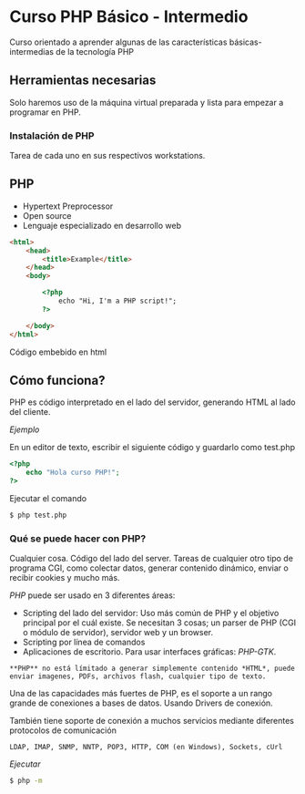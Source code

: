 # Curso PHP Básico - Intermedio
Curso orientado a aprender algunas de las características básicas-intermedias de la tecnología PHP

## Herramientas necesarias
Solo haremos uso de la máquina virtual preparada y lista para empezar a programar en PHP.

### Instalación de PHP
Tarea de cada uno en sus respectivos workstations.

## PHP
- Hypertext Preprocessor
- Open source
- Lenguaje especializado en desarrollo web

```html
<html>
    <head>
        <title>Example</title>
    </head>
    <body>

        <?php
            echo "Hi, I'm a PHP script!";
        ?>

    </body>
</html>
```

Código embebido en html

## Cómo funciona?
PHP es código interpretado en el lado del servidor, generando HTML al lado del cliente.

*Ejemplo*

En un editor de texto, escribir el siguiente código y guardarlo como test.php

```php
<?php
    echo "Hola curso PHP!";
?>
```

Ejecutar el comando

```sh
$ php test.php
```

### Qué se puede hacer con PHP?
Cualquier cosa. Código del lado del server.
Tareas de cualquier otro tipo de programa CGI, como colectar datos, generar contenido dinámico, enviar o recibir cookies y mucho más.

*PHP* puede ser usado en 3 diferentes áreas:

- Scripting del lado del servidor: Uso más común de PHP y el objetivo principal por el cuál existe. Se necesitan 3 cosas; un parser de PHP (CGI
o módulo de servidor), servidor web y un browser.
- Scripting por línea de comandos
- Aplicaciones de escritorio. Para usar interfaces gráficas: _PHP-GTK_.

```
**PHP** no está límitado a generar simplemente contenido *HTML*, puede enviar imagenes, PDFs, archivos flash, cualquier tipo de texto.
```

Una de las capacidades más fuertes de PHP, es el soporte a un rango grande de conexiones a bases de datos.
Usando Drivers de conexión.

También tiene soporte de conexión a muchos servicios mediante diferentes protocolos de comunicación

```
LDAP, IMAP, SNMP, NNTP, POP3, HTTP, COM (en Windows), Sockets, cUrl
```

*Ejecutar*

```sh
$ php -m
```

